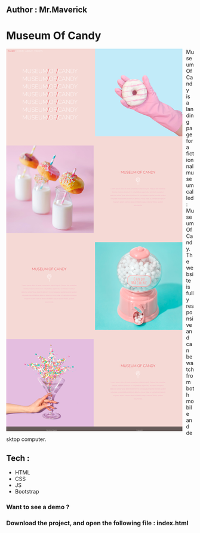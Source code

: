 ## Author : Mr.Maverick
# Museum Of Candy

<img src="imgs/Museum of Candy - .png"
     alt="Markdown Monster icon"
     style="float: left; margin-right: 10px;" />



Museum Of Candy is a landing page for a fictionnal museum called : Museum Of Candy. 
The website is fully responsive and can be watch from both mobile and desktop computer. 

## Tech : 
- HTML
- CSS
- JS 
- Bootstrap 

### Want to see a demo ? 
### Download the project, and open the following file : index.html
